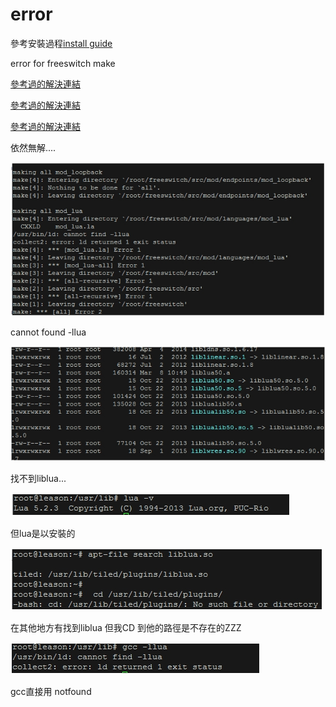 # error
參考安裝過程[install guide](http://www.freeswitch.org.cn/2009/11/08/freeswitch-xin-shou-zhi-nan.html)

error for freeswitch make 


[參考過的解決連結](http://yperus.blogspot.tw/2010/08/installing-lua-51-on-ubuntu-1004.html)

[參考過的解決連結](http://i-pogo.blogspot.tw/2010/01/usrbinld-cannot-find-lxxx.html)

[參考過的解決連結](http://stackoverflow.com/questions/5350086/no-package-lua-found-but-i-have-it-installed)

依然無解.... 

![img](https://github.com/leason99/error/blob/master/make%20.jpg)

cannot found -llua

![img](https://github.com/leason99/error/blob/master/lib_file.jpg)

找不到liblua...

![img](https://github.com/leason99/error/blob/master/lua_version.jpg)

但lua是以安裝的

![img](https://github.com/leason99/error/blob/master/search-liblua.jpg)

在其他地方有找到liblua 但我CD 到他的路徑是不存在的ZZZ

![img](https://github.com/leason99/error/blob/master/gcc%20-llua.jpg)

gcc直接用 notfound
